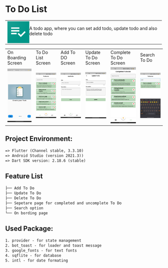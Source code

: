 
  
# To Do List
<table>
  <tr>
    <td>
      <img src="assets/app_logo.png" height=70 align="left"> 
    <p>A todo app, where you can set add todo, update todo and also delete todo 
      </p>
    </td>
  </tr>
</table>
<table>
  <tr>
     <td>On Boarding Screen</td>
     <td>To Do List Screen</td>
     <td>Add To DO Screen</td>
     <td>Update To Do Screen</td>
    <td>Complete To Do Screen</td>
    <td>Search To Do</td>
  </tr>
  <tr>
    <td><img src="/assets/on_board_screen.jpeg" width=270 ></td>
    <td><img src="/assets/todo_list_screen.jpeg" width=270 ></td>
    <td><img src="/assets/add_todo_screen.jpeg" width=270 ></td>
    <td><img src="/assets/update_todo_screen.jpeg" width=270 ></td>
    <td><img src="/assets/complete_todo_list_screen.jpeg" width=270 ></td>
    <td><img src="/assets/search_todo_screen.jpeg" width=270 ></td>
  </tr>
 </table>

## Project Environment:
```
=> Flutter (Channel stable, 3.3.10)
=> Android Studio (version 2021.3))
=> Dart SDK version: 2.18.6 (stable) 
```


## Feature List
```
├── Add To Do
├── Update To Do
├── Delete To Do
├── Sepetare page for completed and uncomplete To Do
├── Search option
└── On bording page
```

## Used Package:
```
1. provider - for state management
2. bot_toast - for loader and toast message
3. google_fonts - for text fonts
4. sqflite - for database
5. intl - for date formating

```
